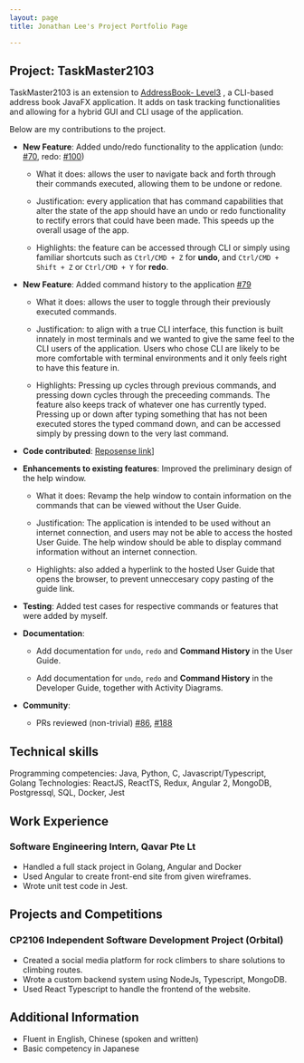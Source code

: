 ```yaml
---
layout: page
title: Jonathan Lee's Project Portfolio Page

---
```

## Project: TaskMaster2103

TaskMaster2103 is an extension to [AddressBook- Level3](https://se-education.org/addressbook-level3/)
, a CLI-based address book JavaFX application. It adds on task tracking functionalities and allowing for a hybrid 
GUI and CLI usage of the application.

Below are my contributions to the project.

- **New Feature**: Added undo/redo functionality to the application (undo: 
  [#70](https://github.com/AY2122S1-CS2103-F09-2/tp/pull/70), 
  redo: [#100](https://github.com/AY2122S1-CS2103-F09-2/tp/pull/100))
  
    - What it does: allows the user to navigate back and forth through their commands executed, allowing them to be undone or redone.
    
    - Justification: every application that has command capabilities that alter the state of the app should have an undo
    or redo functionality to rectify errors that could have been made. This speeds up the overall usage of the app.
      
    - Highlights: the feature can be accessed through CLI or simply using familiar shortcuts such as `Ctrl/CMD + Z` for
    **undo**, and `Ctrl/CMD + Shift + Z` or `Ctrl/CMD + Y` for **redo**.
      
- **New Feature**: Added command history to the application [#79](https://github.com/AY2122S1-CS2103-F09-2/tp/pull/79)

    - What it does: allows the user to toggle through their previously executed commands.
    
    - Justification: to align with a true CLI interface, this function is built innately in most terminals and we wanted
    to give the same feel to the CLI users of the application. Users who chose CLI are likely to be more comfortable with
      terminal environments and it only feels right to have this feature in.
      
    - Highlights: Pressing up cycles through previous commands, and pressing down cycles through the preceeding commands.
    The feature also keeps track of whatever one has currently typed. Pressing up or down after typing something that
      has not been executed stores the typed command down, and can be accessed simply by pressing down to the very last
      command.
      
- **Code contributed**: [Reposense link](https://nus-cs2103-ay2122s1.github.io/tp-dashboard/?search=&sort=groupTitle&sortWithin=title&timeframe=commit&mergegroup=&groupSelect=groupByRepos&breakdown=true&checkedFileTypes=docs~functional-code~test-code~other&since=2021-09-17&tabOpen=true&tabType=authorship&tabAuthor=yeppog&tabRepo=AY2122S1-CS2103-F09-2%2Ftp%5Bmaster%5D&authorshipIsMergeGroup=false&authorshipFileTypes=docs~functional-code~test-code&authorshipIsBinaryFileTypeChecked=false)]

- **Enhancements to existing features**: Improved the preliminary design of the help window.

    - What it does: Revamp the help window to contain information on the commands that can be viewed without the User Guide.
    
    - Justification: The application is intended to be used without an internet connection, and users may not be able to
    access the hosted User Guide. The help window should be able to display command information without an internet
      connection.
      
    - Highlights: also added a hyperlink to the hosted User Guide that opens the browser, to prevent unneccesary copy
    pasting of the guide link.

- **Testing**: Added test cases for respective commands or features that were added by myself.

- **Documentation**: 
  
    - Add documentation for `undo`, `redo` and **Command History** in the User Guide.
      
    - Add documentation for `undo`, `redo` and **Command History** in the Developer Guide, together with
    Activity Diagrams.
      
- **Community**:

    - PRs reviewed (non-trivial) [#86](https://github.com/AY2122S1-CS2103-F09-2/tp/pull/86), [#188](https://github.com/AY2122S1-CS2103-F09-2/tp/pull/188)



## Technical skills

Programming competencies: Java, Python, C, Javascript/Typescript, Golang
Technologies: ReactJS, ReactTS, Redux, Angular 2, MongoDB, Postgressql, SQL, Docker, Jest

## Work Experience

### Software Engineering Intern, Qavar Pte Lt


- Handled a full stack project in Golang, Angular and Docker
- Used Angular to create front-end site from given wireframes.
- Wrote unit test code in Jest.

## Projects and Competitions

### CP2106 Independent Software Development Project (Orbital)

- Created a social media platform for rock climbers to share solutions to climbing routes.
- Wrote a custom backend system using NodeJs, Typescript, MongoDB.
- Used React Typescript to handle the frontend of the website.

## Additional Information

- Fluent in English, Chinese (spoken and written)
- Basic competency in Japanese
